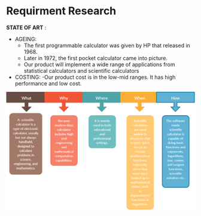 # Requirment Research


**STATE OF ART** :

- AGEING:
  - The first programmable calculator was given by HP that released in 1968.
  - Later in 1972, the first pocket calculator came into picture.
  - Our product will implement a wide range of applications from statistical calculators and scientific calculators
- COSTING: 
  -Our product cost is in the low-mid ranges. It has high performance and low cost.
    
![4W1H](w4.png)
